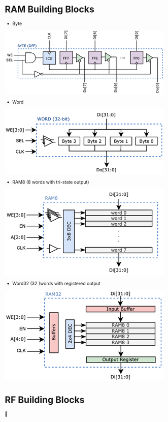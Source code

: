 # RAM Building Blocks
- Byte

<img src="./../img/byte.png" alt="drawing" width="500"/> 

- Word

<img src="./../img/word32.png" alt="drawing" width="500"/> 

- RAM8 (8 words with tri-state output)

<img src="./../img/ram8.png" alt="drawing" width="500"/> 

- Word32 (32 )words with registered output

<img src="./../img/ram32.png" alt="drawing" width="500"/> 

# RF Building Blocks
🚧